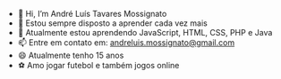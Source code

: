 - 👋 Hi, I’m André Luís Tavares Mossignato
- 👀 Estou sempre disposto a aprender cada vez mais
- 🌱 Atualmente estou aprendendo JavaScript, HTML, CSS, PHP e Java
- 📫 Entre em contato em: andreluis.mossignato@gmail.com
- 😄 Atualmente tenho 15 anos
- ⚽ Amo jogar futebol e também jogos online

<!---
andreluistavaresmossignato/andreluistavaresmossignato is a ✨ special ✨ repository because its `README.md` (this file) appears on your GitHub profile.
You can click the Preview link to take a look at your changes.
--->
